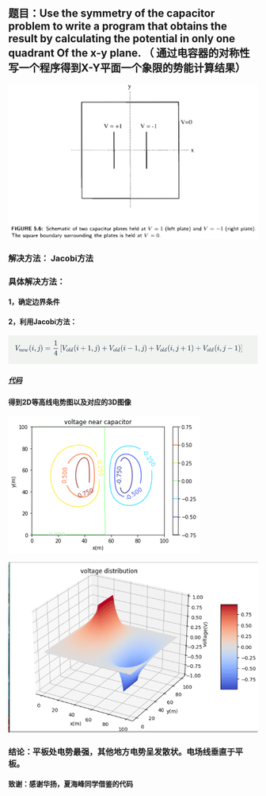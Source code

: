 ## 题目：Use the symmetry of the capacitor problem to write a program that obtains the result by calculating the potential in only one quadrant Of the x-y plane. （ 通过电容器的对称性写一个程序得到X-Y平面一个象限的势能计算结果）
![](https://github.com/zhangsheng999/1111/blob/master/d%20(1).png?raw=true)
### 解决方法： Jacobi方法
### 具体解决方法： 
#### 1，确定边界条件 
#### 2，利用Jacobi方法：
![](https://github.com/zhangsheng999/1111/blob/master/b%20(2).png?raw=true)

##### [代码](https://github.com/zhangsheng999/1111/blob/master/eve.txt.txt) 
#### 得到2D等高线电势图以及对应的3D图像

![](https://github.com/zhangsheng999/1111/blob/master/b%20(1).png?raw=true)

![](https://github.com/zhangsheng999/1111/blob/master/d%20(2).png?raw=true)

### 结论：平板处电势最强，其他地方电势呈发散状。电场线垂直于平板。

#### 致谢：感谢华扬，夏海峰同学借鉴的代码
